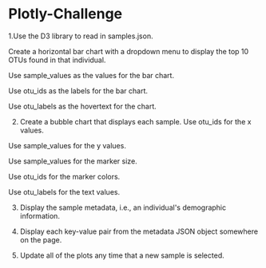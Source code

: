 # Plotly-Challenge

1.Use the D3 library to read in samples.json.

  Create a horizontal bar chart with a dropdown menu to display the top 10 OTUs found in that individual.
 
  Use sample_values as the values for the bar chart.

  Use otu_ids as the labels for the bar chart.

  Use otu_labels as the hovertext for the chart.


2. Create a bubble chart that displays each sample.
  Use otu_ids for the x values.

  Use sample_values for the y values.

  Use sample_values for the marker size.

  Use otu_ids for the marker colors.

  Use otu_labels for the text values.
  
3. Display the sample metadata, i.e., an individual's demographic information.

4. Display each key-value pair from the metadata JSON object somewhere on the page.

5. Update all of the plots any time that a new sample is selected.
